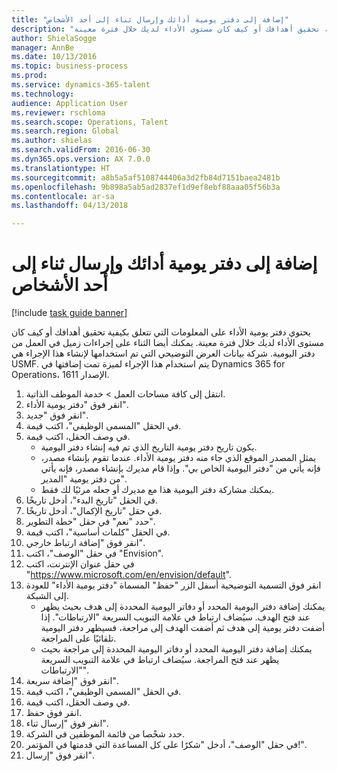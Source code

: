 ```yaml
--- 
title: "إضافة إلى دفتر يومية أدائك وإرسال ثناء إلى أحد الأشخاص"
description: "يحتوي دفتر يومية الأداء على المعلومات التي تتعلق بكيفية تحقيق أهدافك أو كيف كان مستوى الأداء لديك خلال فترة معينة."
author: ShielaSogge
manager: AnnBe
ms.date: 10/13/2016
ms.topic: business-process
ms.prod: 
ms.service: dynamics-365-talent
ms.technology: 
audience: Application User
ms.reviewer: rschloma
ms.search.scope: Operations, Talent
ms.search.region: Global
ms.author: shielas
ms.search.validFrom: 2016-06-30
ms.dyn365.ops.version: AX 7.0.0
ms.translationtype: HT
ms.sourcegitcommit: a8b5a5af5108744406a3d2fb84d7151baea2481b
ms.openlocfilehash: 9b898a5ab5ad2837ef1d9ef8ebf88aaa05f56b3a
ms.contentlocale: ar-sa
ms.lasthandoff: 04/13/2018

---
```

# <a name="add-to-your-performance-journal-and-send-praise-to-someone"></a>إضافة إلى دفتر يومية أدائك وإرسال ثناء إلى أحد الأشخاص

[!include [task guide banner](../../includes/task-guide-banner.md)]

يحتوي دفتر يومية الأداء على المعلومات التي تتعلق بكيفية تحقيق أهدافك أو كيف كان مستوى الأداء لديك خلال فترة معينة. يمكنك أيضا الثناء على إجراءات زميل في العمل من دفتر اليومية. شركة بيانات العرض التوضيحي التي تم استخدامها لإنشاء هذا الإجراء هي USMF. يتم استخدام هذا الإجراء لميزة تمت إضافتها في Dynamics 365 for Operations، الإصدار 1611.

1. انتقل إلى كافة مساحات العمل > خدمة الموظف الذاتية.
2. انقر فوق "دفتر يومية الأداء".
3. انقر فوق "جديد".
4. في الحقل "المسمى الوظيفي"، اكتب قيمة.
5. في وصف الحقل، اكتب قيمة.
    * يكون تاريخ دفتر يومية التاريخ الذي تم فيه إنشاء دفتر اليومية.  
    * يمثل المصدر الموقع الذي جاء منه دفتر يومية الأداء. عندما تقوم بإنشاء مصدر، فإنه يأتي من "دفتر اليومية الخاص بي‬". وإذا قام مديرك بإنشاء مصدر، فإنه يأتي من دفتر يومية "المدير".  
    * يمكنك مشاركة دفتر اليومية هذا مع مديرك أو جعله مرئيًا لك فقط.  
6. في الحقل "تاريخ البدء"، أدخل تاريخًا.
7. في حقل "تاريخ الإكمال‬"، أدخل تاريخًا.
8. حدد "نعم" في حقل "خطة التطوير‬".
9. في الحقل "كلمات أساسية‬"، اكتب قيمة.
10. انقر فوق "إضافة ارتباط خارجي".
11. في حقل "الوصف"، اكتب "Envision".
12. في حقل عنوان الإنترنت، اكتب "<https://www.microsoft.com/en/envision/default>".
13. انقر فوق التسمية التوضيحية أسفل الزر "حفظ" المسماة "دفتر يومية الأداء" للعودة إلى الشبكة.
    * يمكنك إضافة دفتر اليومية المحدد أو دفاتر اليومية المحددة إلى هدف بحيث يظهر عند فتح الهدف. سيُضاف ارتباط في علامة التبويب السريعة "الارتباطات".‬ إذا أضفت دفتر يومية إلى هدف ثم أضفت الهدف إلى مراجعة، فسيظهر دفتر اليومية تلقائيًا على المراجعة.  
    * يمكنك إضافة دفتر اليومية المحدد أو دفاتر اليومية المحددة إلى مراجعة بحيث يظهر عند فتح المراجعة.    سيُضاف ارتباط في علامة التبويب السريعة "الارتباطات".  
14. انقر فوق "إضافة سريعة".
15. في الحقل "المسمى الوظيفي"، اكتب قيمة.
16. في وصف الحقل، اكتب قيمة.
17. انقر فوق حفظ.
18. انقر فوق "إرسال ثناء‬".
19. حدد شخًصا من قائمة الموظفين في الشركة.
20. في حقل "الوصف"، أدخل "شكرًا على كل المساعدة التي قدمتها في المؤتمر!".
21. انقر فوق "إرسال".


